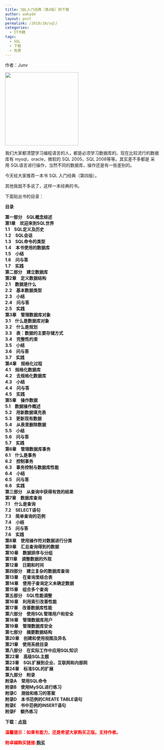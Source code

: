 ```yaml
---
title: SQL入门经典（第4版）附下载
author: wahyd4
layout: post
permalink: /2010/10/sql/
categories:
  - IT书籍
tags:
  - SQL
  - 下载
  - 免费
---
```

作者：Junv

[<img class="aligncenter size-full wp-image-645" title="51pYWZH59eL._BO2,204,203,200_PIsitb-sticker-arrow-click,TopRight,35,-76_AA240_SH20_OU28_" src="http://www.junv.info/wp-content/uploads/2010/10/51pYWZH59eL._BO2204203200_PIsitb-sticker-arrow-clickTopRight35-76_AA240_SH20_OU28_.jpg" alt="" width="240" height="240" />][1]

我们大家都清楚学习编程语言的人，都是必须学习数据库的。现在比较流行的数据库有 mysql，oracle，微软的 SQL 2005，SQL 2008等等。其实差不多都是 采用 SQL语言进行操作，当然不同的数据库，操作还是有一些差别的。

今天给大家推荐一本书 SQL 入门经典（第四版）。

其他我就不多说了，这样一本经典的书。

下面贴出书的目录：

**目录**

**第一部分　SQL概念综述  
第1章　欢迎来到SQL世界  
1.1　SQL定义及历史  
1.2　SQL会话  
1.3　SQL命令的类型  
1.4　本书使用的数据库  
1.5　小结  
1.6　问与答  
1.7　实践  
第二部分　建立数据库  
第2章　定义数据结构  
2.1　数据是什么  
2.2　基本数据类型  
2.3　小结  
2.4　问与答  
2.5　实践  
第3章　管理数据库对象  
3.1　什么是数据库对象  
3.2　什么是规划  
3.3　表：数据的主要存储方式  
3.4　完整性约束  
3.5　小结  
3.6　问与答  
3.7　实践  
第4章　规格化过程  
4.1　规格化数据库  
4.2　去规格化数据库  
4.3　小结  
4.4　问与答  
4.5　实践  
第5章　操作数据  
5.1　数据操作概述  
5.2　用新数据填充表  
5.3　更新现有数据  
5.4　从表里删除数据  
5.5　小结  
5.6　问与答  
5.7　实践  
第6章　管理数据库事务  
6.1　什么是事务  
6.2　控制事务  
6.3　事务控制与数据库性能  
6.4　小结  
6.5　问与答  
6.6　实践  
第三部分　从查询中获得有效的结果  
第7章　数据库查询  
7.1　什么是查询  
7.2　SELECT语句  
7.3　简单查询的范例  
7.4　小结  
7.5　问与答  
7.6　实践  
第8章　使用操作符对数据进行分类  
第9章　汇总查询得到的数据  
第10章　数据排序与分组  
第11章　调整数据的外观  
第12章　日期和时间  
第四部分　建立复杂的数据库查询  
第13章　在查询里结合表  
第14章　使用子查询定义未确定数据  
第15章　组合多个查询  
第五部分　SQL性能调整  
第16章　利用索引改善性能  
第17章　改善数据库性能  
第六部分　使用SQL管理用户和安全  
第18章　管理数据库用户  
第19章　管理数据库安全  
第七部分　摘要数据结构  
第20章　创建和使用视图及异名  
第21章　使用系统目录  
第八部分　在实际工作中应用SQL知识  
第22章　高级SQL主题  
第23章　SQL扩展到企业、互联网和内部网  
第24章　标准SQL的扩展  
第九部分　附录  
附录A　常用SQL命令  
附录B　使用MySQL进行练习  
附录C　测验和练习的答案  
附录D　本书范例的CREATE TABLE语句  
附录E　书中范例的INSERT语句  
附录F　额外练习**

**下载：[点我][2]**

**<span style="color: #ff0000;">温馨提示：如果有能力，还是希望大家购买正版。支持作者。</span>**

**<span style="color: #ff0000;">附卓越购买链接:<a href="http://www.amazon.cn/SQL%E5%85%A5%E9%97%A8%E7%BB%8F%E5%85%B8-Ryan-Stephens/dp/B0025VJVWK">购买</a></span>**

 [1]: http://www.junv.info/wp-content/uploads/2010/10/51pYWZH59eL._BO2204203200_PIsitb-sticker-arrow-clickTopRight35-76_AA240_SH20_OU28_.jpg
 [2]: http://u.115.com/file/f165f38b6c